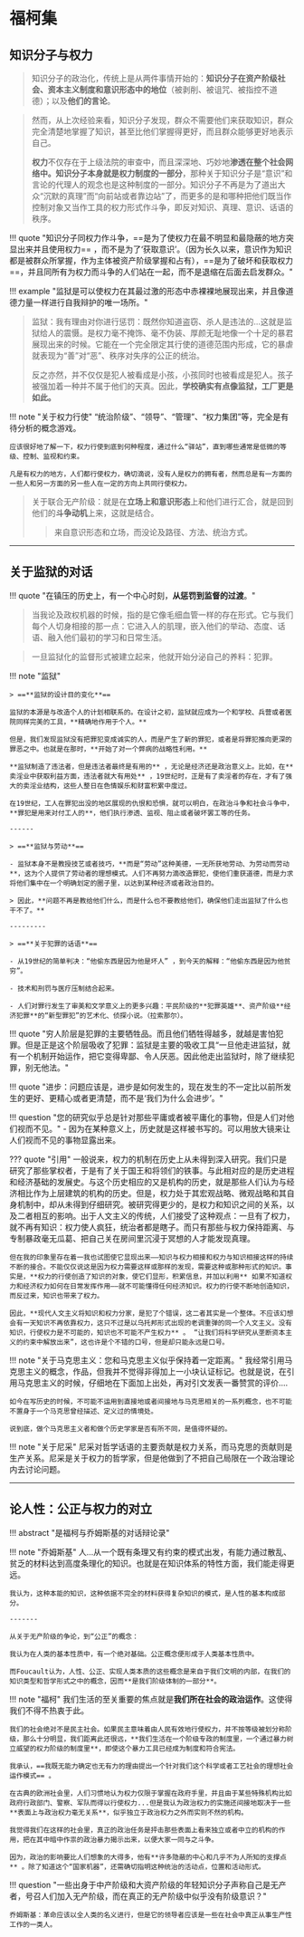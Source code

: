 # 福柯集

## 知识分子与权力

> 知识分子的政治化，传统上是从两件事情开始的：**知识分子在资产阶级社会、资本主义制度和意识形态中的地位**（被剥削、被诅咒、被指控不道德）；以及**他们的言论**。

> 然而，从上次经验来看，知识分子发现，群众不需要他们来获取知识，群众完全清楚地掌握了知识，甚至比他们掌握得更好，而且群众能够更好地表示自己。
>
> **权力**不仅存在于上级法院的审查中，而且深深地、巧妙地**渗透在整个社会网络中。知识分子本身就是权力制度的一部分**，那种关于知识分子是“意识”和言论的代理人的观念也是这种制度的一部分。知识分子不再是为了道出大众“沉默的真理”而“向前站或者靠边站”了，而更多的是和哪种把他们既当作控制对象又当作工具的权力形式作斗争，即反对知识、真理、意识、话语的秩序。

!!! quote "知识分子同权力作斗争，==是为了使权力在最不明显和最隐蔽的地方突显出来并且使用权力== ，而不是为了‘获取意识’。（因为长久以来，意识作为知识都是被群众所掌握，作为主体被资产阶级掌握和占有），==是为了破坏和获取权力==，并且同所有为权力而斗争的人们站在一起，而不是退缩在后面去启发群众。"


!!! example "监狱是可以使权力在其最过激的形态中赤裸裸地展现出来，并且像道德力量一样进行自我辩护的唯一场所。"

> 监狱：我有理由对你进行惩罚：既然你知道盗窃、杀人是违法的...这就是监狱给人的震慑。是权力毫不掩饰、毫不伪装、厚颜无耻地像一个十足的暴君展现出来的时候。它能在一个完全限定其行使的道德范围内形成，它的暴虐就表现为“善”对“恶”、秩序对失序的公正的统治。
>
> 反之亦然，并不仅仅是犯人被看成是小孩，小孩同时也被看成是犯人。孩子被强加着一种并不属于他们的天真。因此，**学校确实有点像监狱，工厂更是如此。**

!!! note "关于权力行使"
    “统治阶级”、“领导”、“管理”、“权力集团”等，完全是有待分析的概念游戏。

    应该很好地了解一下，权力行使到底到何种程度，通过什么“驿站”，直到哪些通常是低微的等级、控制、监视和约束。

    凡是有权力的地方，人们都行使权力，确切滴说，没有人是权力的拥有者，然而总是有一方面的一些人和另一方面的另一些人在一定的方向上共同行使权力。

> 关于联合无产阶级：就是在**立场上和意识形态**上和他们进行汇合，就是回到他们的**斗争动机**上来，这就是结合。
>
> > 来自意识形态和立场，而没论及路径、方法、统治方式。

-----------


## 关于监狱的对话


!!! quote "在镇压的历史上，有一个中心时刻，**从惩罚到监督的过渡**。"


> 当我论及政权机器的时候，指的是它像毛细血管一样的存在形式。它与我们每个人切身相接的那一点：它进入人的肌理，嵌入他们的举动、态度、话语、融入他们最初的学习和日常生活。

> 一旦监狱化的监督形式被建立起来，他就开始分泌自己的养料：犯罪。

!!! note "监狱"

    > ==**监狱的设计目的变化**==

    监狱的本源是与改造个人的计划相联系的。在设计之初，监狱就应成为一个和学校、兵营或者医院同样完美的工具，**精确地作用于个人。**

    但是，我们发现监狱没有把罪犯变成诚实的人，而是产生了新的罪犯，或者是将罪犯推向更深的罪恶之中。也就是在那时，**开始了对一个弊病的战略性利用。**
    
    **监狱制造了违法者，但是违法者最终是有用的** ，无论是经济还是政治意义上。比如，在**卖淫业中获取利益方面，违法者就大有用处** ，19世纪时，正是有了卖淫者的存在，才有了强大的卖淫业结构，这些人整日在色情娱乐和财富积累中度过。

    在19世纪，工人在罪犯出没的地区展现的仇恨和恐惧，就可以明白，在政治斗争和社会斗争中，**罪犯是用来对付工人的**，他们执行渗透、监视、阻止或者破坏罢工等的任务。

    ------
    
    > ==**监狱与劳动**==

    - 监狱本身不是教授技艺或者技巧，**而是“劳动”这种美德，一无所获地劳动、为劳动而劳动**，这为个人提供了劳动者的理想模式。人们不再努力滴改造罪犯，使他们重获道德，而是力求将他们集中在一个明确划定的圈子里，以达到某种经济或者政治目的。

    > 因此，**问题不再是教给他们什么，而是什么也不要教给他们，确保他们走出监狱了什么也干不了。**

    ---------

    > ==**关于犯罪的话语**==

    - 从19世纪的简单判决：“他偷东西是因为他是坏人” ，到今天的解释：“他偷东西是因为他贫穷”。

    - 技术和刑罚与医疗压制结合起来。

    - 人们对罪行发生了审美和文学意义上的更多兴趣：平民阶级的**犯罪英雄**、资产阶级**经济犯罪**的“新型罪犯”的艺术化、侦探小说。（拉索那尔）。

!!! quote "穷人阶层是犯罪的主要牺牲品。而且他们牺牲得越多，就越是害怕犯罪。但是正是这个阶层吸收了犯罪：监狱是主要的吸收工具“一旦他走进监狱，就有一个机制开始运作，把它变得卑鄙、令人厌恶。因此他走出监狱时，除了继续犯罪，别无他法。"


!!! quote "进步：问题应该是，进步是如何发生的，现在发生的不一定比以前所发生的更好、更精心或者更清楚，而不是‘我们为什么会进步’。"


!!! question "您的研究似乎总是针对那些平庸或者被平庸化的事物，但是人们对他们视而不见。"
    - 因为在某种意义上，历史就是这样被书写的。可以用放大镜来让人们视而不见的事物显露出来。

??? quote "引用"
    一般说来，权力的机制在历史上从未得到深入研究。我们只是研究了那些掌权者，于是有了关于国王和将领们的铁事。与此相对应的是历史进程和经济基础的发展史。与这个历史相应的又是机构的历史，就是那些人们认为与经济相比作为上层建筑的机构的历史。但是，权力处于其宏观战略、微观战略和其自身机制中，却从未得到仔细研究。被研究得更少的，是权力和知识之间的关系，以及二者相互的影响。出于人文主义的传统，人们接受了这种观点：一旦有了权力，就不再有知识：权力使人疯狂，统治者都是瞎子。而只有那些与权力保持距离、与专制暴政毫无瓜葛、把自己关在房间里沉浸于冥想的人才能发现真理。
    
    但在我的印象里存在着一我也试图使它显现出来——知识与权力相接和权力与知识相接这样的持续不断的接合。不能仅仅说这是因为权力需要这样或那样的发现，需要这种或那种形式的知识。事实是，**权力的行使创造了知识的对象，使它们显形，积累信息，并加以利用** 如果不知道权力和经济权力如何在日常发挥作用——就不可能懂得任何经济知识。权力的行使不断地创造知识，而反过来，知识也带来了权力。

    因此，**现代人文主义将知识和权力分家，是犯了个错误，这二者其实是一个整体。不应该幻想会有一天知识不再依靠权力，这只不过是以乌托邦形式出现的老调重弹的同一个人文主义。没有知识，行使权力是不可能的，知识也不可能不产生权力** 。 “让我们将科学研究从垄断资本主义的约束中解放出来”，这也许是个不错的口号，但是却只能永远是口号。

!!! note "关于马克思主义：您和马克思主义似乎保持着一定距离。"
    我经常引用马克思主义的概念，作品，但我并不觉得非得加上一小块认证标记。也就是说，在引用马克思主义的时候，仔细地在下面加上出处，再对引文发表一番赞赏的评价....

    如今在写历史的时候，不可能不运用到直接地或者间接地与马克思相关的一系列概念，也不可能不置身于一个马克思曾经描述、定义过的情境处。

    说到底，做个马克思主义者和做个历史学家是否有所不同，是值得怀疑的。

!!! note "关于尼采"
    尼采对哲学话语的主要贡献是权力关系，而马克思的贡献则是生产关系。尼采是关于权力的哲学家，但是他做到了不把自己局限在一个政治理论内去讨论问题。

----

## 论人性：公正与权力的对立

!!! abstract "是福柯与乔姆斯基的对话辩论录"

!!! note "乔姆斯基"
    人...从一个既有条理又有约束的模式出发，有能力通过散乱、贫乏的材料达到高度条理化的知识。也就是在知识体系的特性方面，我们能走得更远。

    我认为，这种本能的知识，这种依据不完全的材料获得复杂知识的模式，是人性的基本构成部分。

    -------

    从关于无产阶级的争论，到“公正”的概念：

    我认为在人类的基本性质中，有一个绝对基础。公正概念便形成于人类基本性质中。

    而Foucault认为，人性、公正、实现人类本质的这些概念是来自于我们文明的内部，在我们的知识类型和哲学形式之中的概念，因而**是我们阶级体制的一部分**。

!!! note "福柯"
    我们生活的至关重要的焦点就是**我们所在社会的政治运作**。这使得我们不得不热衷于此。

    我们的社会绝对不是民主社会。如果民主意味着由人民有效地行使权力，并不按等级被划分称阶级，那么十分明显，我们距离此还很远，**我们生活在一个阶级专政的制度里，一个通过暴力树立威望的权力阶级的制度里**，即使这个暴力工具已经成为制度和符合宪法。

    我承认，==我既无能力确定也无有力的理由提出一个针对我们这个科学或者工艺社会的理想社会运作模式== 。

    在古典的欧洲社会里，人们习惯地认为权力仅限于掌握在政府手里，并且由于某些特殊机构比如政府行政部门、警察、军队而得以行使权力...但是我认为政治权力的实施还间接地取决于一些**表面上与政治权力毫无关系**，似乎独立于政治权力之外而实则不然的机构。

    我觉得我们在这样的社会里，真正的政治任务是抨击那些表面上看来独立或者中立的机构的作用，把在其中暗中作祟的政治暴力揭示出来，以便大家一同与之斗争。

    因为，政治的影响要比人们想象的大得多，他有**许多隐蔽的中心和几乎不为人所知的支撑点** 。除了知道这个“国家机器”，还需确切指明这种统治的活动点，位置和活动形式。


!!! question "一些出身于中产阶级和大资产阶级的年轻知识分子声称自己是无产者，号召人们加入无产阶级，而在真正的无产阶级中似乎没有阶级意识？"

    乔姆斯基：革命应该以全人类的名义进行，但是它的领导者应该是一些在社会中真正从事生产性工作的一类人。